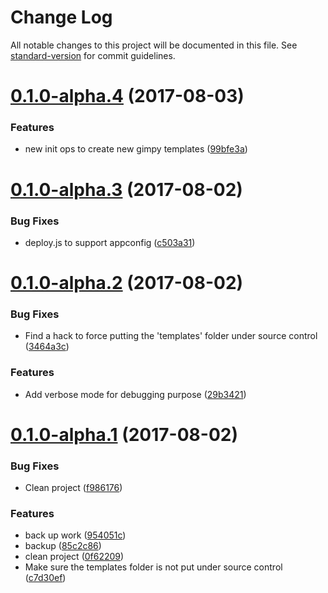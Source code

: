 # Change Log

All notable changes to this project will be documented in this file. See [standard-version](https://github.com/conventional-changelog/standard-version) for commit guidelines.

<a name="0.1.0-alpha.4"></a>
# [0.1.0-alpha.4](https://github.com/nicolasdao/gimpy/compare/v0.1.0-alpha.3...v0.1.0-alpha.4) (2017-08-03)


### Features

* new init ops to create new gimpy templates ([99bfe3a](https://github.com/nicolasdao/gimpy/commit/99bfe3a))



<a name="0.1.0-alpha.3"></a>
# [0.1.0-alpha.3](https://github.com/nicolasdao/gimpy/compare/v0.1.0-alpha.2...v0.1.0-alpha.3) (2017-08-02)


### Bug Fixes

* deploy.js to support appconfig ([c503a31](https://github.com/nicolasdao/gimpy/commit/c503a31))



<a name="0.1.0-alpha.2"></a>
# [0.1.0-alpha.2](https://github.com/nicolasdao/gimpy/compare/v0.1.0-alpha.1...v0.1.0-alpha.2) (2017-08-02)


### Bug Fixes

* Find a hack to force putting the 'templates' folder under source control ([3464a3c](https://github.com/nicolasdao/gimpy/commit/3464a3c))


### Features

* Add verbose mode for debugging purpose ([29b3421](https://github.com/nicolasdao/gimpy/commit/29b3421))



<a name="0.1.0-alpha.1"></a>
# [0.1.0-alpha.1](https://github.com/nicolasdao/gimpy/compare/v0.1.0-alpha.0...v0.1.0-alpha.1) (2017-08-02)


### Bug Fixes

* Clean project ([f986176](https://github.com/nicolasdao/gimpy/commit/f986176))


### Features

* back up work ([954051c](https://github.com/nicolasdao/gimpy/commit/954051c))
* backup ([85c2c86](https://github.com/nicolasdao/gimpy/commit/85c2c86))
* clean project ([0f62209](https://github.com/nicolasdao/gimpy/commit/0f62209))
* Make sure the templates folder is not put under source control ([c7d30ef](https://github.com/nicolasdao/gimpy/commit/c7d30ef))
